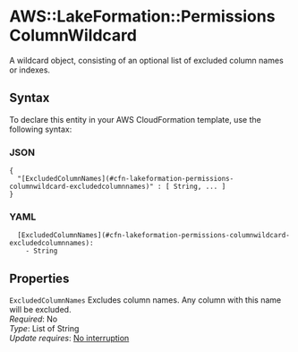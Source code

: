 # AWS::LakeFormation::Permissions ColumnWildcard<a name="aws-properties-lakeformation-permissions-columnwildcard"></a>

A wildcard object, consisting of an optional list of excluded column names or indexes\.

## Syntax<a name="aws-properties-lakeformation-permissions-columnwildcard-syntax"></a>

To declare this entity in your AWS CloudFormation template, use the following syntax:

### JSON<a name="aws-properties-lakeformation-permissions-columnwildcard-syntax.json"></a>

```
{
  "[ExcludedColumnNames](#cfn-lakeformation-permissions-columnwildcard-excludedcolumnnames)" : [ String, ... ]
}
```

### YAML<a name="aws-properties-lakeformation-permissions-columnwildcard-syntax.yaml"></a>

```
  [ExcludedColumnNames](#cfn-lakeformation-permissions-columnwildcard-excludedcolumnnames):
    - String
```

## Properties<a name="aws-properties-lakeformation-permissions-columnwildcard-properties"></a>

`ExcludedColumnNames` <a name="cfn-lakeformation-permissions-columnwildcard-excludedcolumnnames"></a>
Excludes column names\. Any column with this name will be excluded\.  
_Required_: No  
_Type_: List of String  
_Update requires_: [No interruption](https://docs.aws.amazon.com/AWSCloudFormation/latest/UserGuide/using-cfn-updating-stacks-update-behaviors.html#update-no-interrupt)
